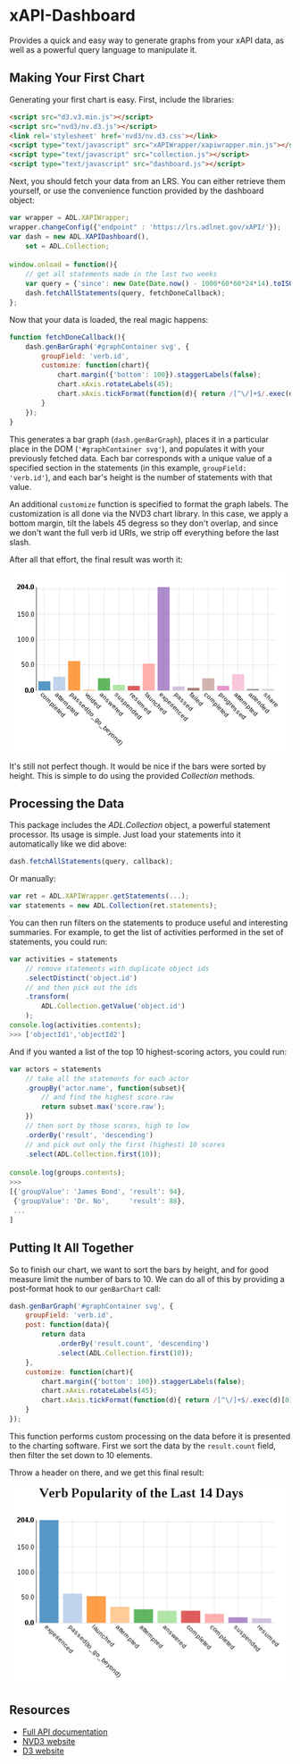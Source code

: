 ﻿# xAPI-Dashboard

Provides a quick and easy way to generate graphs from your xAPI data, as well as a powerful
query language to manipulate it.


## Making Your First Chart

Generating your first chart is easy. First, include the libraries:

```html
<script src="d3.v3.min.js"></script>
<script src="nvd3/nv.d3.js"></script>
<link rel='stylesheet' href='nvd3/nv.d3.css'></link>
<script type="text/javascript" src="xAPIWrapper/xapiwrapper.min.js"></script>
<script type="text/javascript" src="collection.js"></script>
<script type="text/javascript" src="dashboard.js"></script>
```

Next, you should fetch your data from an LRS. You can either retrieve them yourself, or use the
convenience function provided by the dashboard object:

```javascript
var wrapper = ADL.XAPIWrapper;
wrapper.changeConfig({"endpoint" : 'https://lrs.adlnet.gov/xAPI/'});
var dash = new ADL.XAPIDashboard(),
	set = ADL.Collection;

window.onload = function(){
	// get all statements made in the last two weeks
	var query = {'since': new Date(Date.now() - 1000*60*60*24*14).toISOString()};
	dash.fetchAllStatements(query, fetchDoneCallback);
};
```

Now that your data is loaded, the real magic happens:

```javascript
function fetchDoneCallback(){
	dash.genBarGraph('#graphContainer svg', {
		groupField: 'verb.id',
		customize: function(chart){
			chart.margin({'bottom': 100}).staggerLabels(false);
			chart.xAxis.rotateLabels(45);
			chart.xAxis.tickFormat(function(d){ return /[^\/]+$/.exec(d)[0]; });
		}
	});
}
```

This generates a bar graph (`dash.genBarGraph`), places it in a particular place in the DOM
(`'#graphContainer svg'`), and populates it with your previously fetched data. Each bar
corresponds with a unique value of a specified section in the statements (in this example,
`groupField: 'verb.id'`), and each bar's height is the number of statements with that value.

An additional `customize` function is specified to format the graph labels. The customization
is all done via the NVD3 chart library. In this case, we apply a bottom margin, tilt the labels
45 degress so they don't overlap, and since we don't want the full verb id URIs, we strip off
everything before the last slash.

After all that effort, the final result was worth it:

![Example Bar Chart](chart_initial.png)

It's still not perfect though. It would be nice if the bars were sorted by height. This is simple
to do using the provided *Collection* methods.

## Processing the Data

This package includes the *ADL.Collection* object, a powerful statement processor. Its usage is
simple. Just load your statements into it automatically like we did above:

```javascript
dash.fetchAllStatements(query, callback);
```

Or manually:

```javascript
var ret = ADL.XAPIWrapper.getStatements(...);
var statements = new ADL.Collection(ret.statements);
```

You can then run filters on the statements to produce useful and interesting summaries. For
example, to get the list of activities performed in the set of statements, you could run:

```javascript
var activities = statements
	// remove statements with duplicate object ids
	.selectDistinct('object.id')
	// and then pick out the ids
	.transform(
		ADL.Collection.getValue('object.id')
	);
console.log(activities.contents);
>>> ['objectId1','objectId2']
```

And if you wanted a list of the top 10 highest-scoring actors, you could run:

```javascript
var actors = statements
	// take all the statements for each actor
	.groupBy('actor.name', function(subset){
		// and find the highest score.raw
		return subset.max('score.raw');
	})
	// then sort by those scores, high to low
	.orderBy('result', 'descending')
	// and pick out only the first (highest) 10 scores
	.select(ADL.Collection.first(10));
	
console.log(groups.contents);
>>> 
[{'groupValue': 'James Bond', 'result': 94},
 {'groupValue': 'Dr. No',     'result': 88},
 ...
]
```


## Putting It All Together

So to finish our chart, we want to sort the bars by height, and for good measure limit the number
of bars to 10. We can do all of this by providing a post-format hook to our `genBarChart` call:

```javascript
dash.genBarGraph('#graphContainer svg', {
	groupField: 'verb.id',
	post: function(data){
		return data
			.orderBy('result.count', 'descending')
			.select(ADL.Collection.first(10));
	},
	customize: function(chart){
		chart.margin({'bottom': 100}).staggerLabels(false);
		chart.xAxis.rotateLabels(45);
		chart.xAxis.tickFormat(function(d){ return /[^\/]+$/.exec(d)[0]; });
	}
});
```

This function performs custom processing on the data before it is presented to the charting
software. First we sort the data by the `result.count` field, then filter the set down to 10
elements.

Throw a header on there, and we get this final result:

![Final Bar Chart](chart_final.png)


## Resources

* [Full API documentation](API.md)
* [NVD3 website](http://nvd3.org/index.html)
* [D3 website](http://d3js.org/)